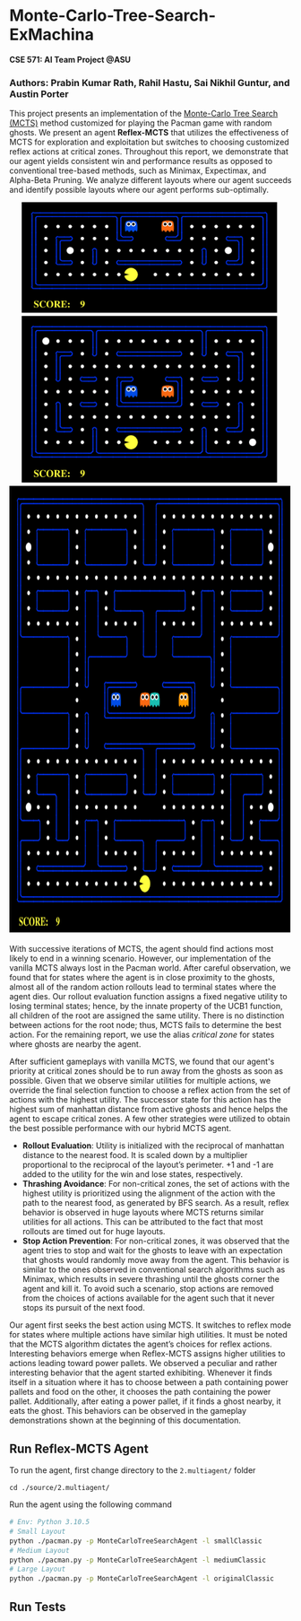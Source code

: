 # Monte-Carlo-Tree-Search-ExMachina
**CSE 571: AI Team Project @ASU**
### Authors: Prabin Kumar Rath, Rahil Hastu, Sai Nikhil Guntur, and Austin Porter

This project presents an implementation of the [Monte-Carlo Tree Search (MCTS)](https://en.wikipedia.org/wiki/Monte_Carlo_tree_search) method customized for playing the Pacman game with random ghosts. We present an agent **Reflex-MCTS** that utilizes the effectiveness of MCTS for exploration and exploitation but switches to choosing customized reflex actions at critical zones. Throughout this report, we demonstrate that our agent yields consistent win and performance results as opposed to conventional tree-based methods, such as Minimax, Expectimax, and Alpha-Beta Pruning. We analyze different layouts where our agent succeeds and identify possible layouts where our agent performs sub-optimally.

<p align="center">
  <img width="460" height="200" src="gifs/win_small.gif">
  <img width="460" height="300" src="gifs/win_medium.gif">
  <img width="920" height="800" src="gifs/win_large.gif">
</p>

With successive iterations of MCTS, the agent should find actions most likely to end in a winning scenario. However, our implementation of the vanilla MCTS always lost in the Pacman world. After careful observation, we found that  for states where the agent is in close proximity to the ghosts, almost all of the random action rollouts lead to terminal states where the agent dies. Our rollout evaluation function assigns a fixed negative utility to losing terminal states; hence, by the innate property of the UCB1 function, all children of the root are assigned the same utility. There is no distinction between actions for the root node; thus, MCTS fails to determine the best action. For the remaining report, we use the alias *critical zone* for states where ghosts are nearby the agent.

After sufficient gameplays with vanilla MCTS, we found that our agent's priority at critical zones should be to run away from the ghosts as soon as possible. Given that we observe similar utilities for multiple actions, we override the final selection function to choose a reflex action from the set of actions with the highest utility. The successor state for this action has the highest sum of manhattan distance from active ghosts and hence helps the agent to escape critical zones. A few other strategies were utilized to obtain the best possible performance with our hybrid MCTS agent.

- **Rollout Evaluation**: Utility is initialized with the reciprocal of manhattan distance to the nearest food. It is scaled down by a multiplier proportional to the reciprocal of the layout’s perimeter. +1 and -1 are added to the utility for the win and lose states, respectively.
- **Thrashing Avoidance**: For non-critical zones, the set of actions with the highest utility is prioritized using the alignment of the action with the path to the nearest food, as generated by BFS search. As a result, reflex behavior is observed in huge layouts where MCTS returns similar utilities for all actions. This can be attributed to the fact that most rollouts are timed out for huge layouts. 
- **Stop Action Prevention**: For non-critical zones, it was observed that the agent tries to stop and wait for the ghosts to leave with an expectation that ghosts would randomly move away from the agent. This behavior is similar to the ones observed in conventional search algorithms such as Minimax, which results in severe thrashing until the ghosts corner the agent and kill it. To avoid such a scenario, stop actions are removed from the choices of actions available for the agent such that it never stops its pursuit of the next food. 

Our agent first seeks the best action using MCTS. It switches to reflex mode for states where multiple actions have similar high utilities. It must be noted that the MCTS algorithm dictates the agent’s choices for reflex actions. Interesting behaviors emerge when Reflex-MCTS assigns higher utilities to actions leading toward power pallets. We observed a peculiar and rather interesting behavior that the agent started exhibiting. Whenever it finds itself in a situation where it has to choose between a path containing power pallets and food on the other, it chooses the path containing the power pallet. Additionally, after eating a power pallet, if it finds a ghost nearby, it eats the ghost. This behaviors can be observed in the gameplay demonstrations shown at the beginning of this documentation. 

## Run Reflex-MCTS Agent
To run the agent, first change directory to the `2.multiagent/` folder
```
cd ./source/2.multiagent/
```
Run the agent using the following command
```bash
# Env: Python 3.10.5
# Small Layout
python ./pacman.py -p MonteCarloTreeSearchAgent -l smallClassic
# Medium Layout
python ./pacman.py -p MonteCarloTreeSearchAgent -l mediumClassic
# Large Layout
python ./pacman.py -p MonteCarloTreeSearchAgent -l originalClassic
```
## Run Tests

